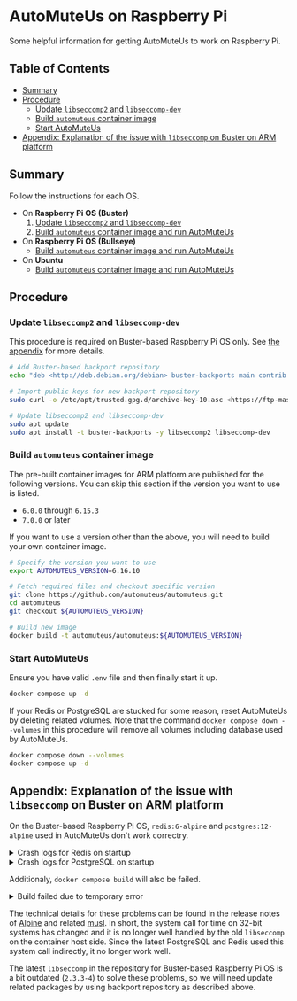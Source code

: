 <!-- markdownlint-disable MD033 -->
<!-- omit in toc -->
# AutoMuteUs on Raspberry Pi

Some helpful information for getting AutoMuteUs to work on Raspberry Pi.

<!-- omit in toc -->
## Table of Contents

- [Summary](#summary)
- [Procedure](#procedure)
  - [Update `libseccomp2` and `libseccomp-dev`](#update-libseccomp2-and-libseccomp-dev)
  - [Build `automuteus` container image](#build-automuteus-container-image)
  - [Start AutoMuteUs](#start-automuteus)
- [Appendix: Explanation of the issue with `libseccomp` on Buster on ARM platform](#appendix-explanation-of-the-issue-with-libseccomp-on-buster-on-arm-platform)

## Summary

Follow the instructions for each OS.

- On **Raspberry Pi OS (Buster)**
  1. [Update `libseccomp2` and `libseccomp-dev`](#update-libseccomp2-and-libseccomp-dev)
  2. [Build `automuteus` container image and run AutoMuteUs](#build-automuteus-container-image-and-run-automuteus)
- On **Raspberry Pi OS (Bullseye)**
  - [Build `automuteus` container image and run AutoMuteUs](#build-automuteus-container-image-and-run-automuteus)
- On **Ubuntu**
  - [Build `automuteus` container image and run AutoMuteUs](#build-automuteus-container-image-and-run-automuteus)

## Procedure

### Update `libseccomp2` and `libseccomp-dev`

This procedure is required on Buster-based Raspberry Pi OS only. See [the appendix](#appendix-explanation-of-the-issue-with-libseccomp-on-buster-on-arm-platform) for more details.

```bash
# Add Buster-based backport repository
echo "deb <http://deb.debian.org/debian> buster-backports main contrib non-free" | sudo tee -a /etc/apt/sources.list.d/backports.list

# Import public keys for new backport repository
sudo curl -o /etc/apt/trusted.gpg.d/archive-key-10.asc <https://ftp-master.debian.org/keys/archive-key-10.asc>

# Update libseccomp2 and libseccomp-dev
sudo apt update
sudo apt install -t buster-backports -y libseccomp2 libseccomp-dev
```

### Build `automuteus` container image

The pre-built container images for ARM platform are published for the following versions. You can skip this section if the version you want to use is listed.

- `6.0.0` through `6.15.3`
- `7.0.0` or later

If you want to use a version other than the above, you will need to build your own container image.

```bash
# Specify the version you want to use
export AUTOMUTEUS_VERSION=6.16.10

# Fetch required files and checkout specific version
git clone https://github.com/automuteus/automuteus.git
cd automuteus
git checkout ${AUTOMUTEUS_VERSION}

# Build new image
docker build -t automuteus/automuteus:${AUTOMUTEUS_VERSION}
```

### Start AutoMuteUs

Ensure you have valid `.env` file and then finally start it up.

```bash
docker compose up -d
```

If your Redis or PostgreSQL are stucked for some reason, reset AutoMuteUs by deleting related volumes. Note that the command `docker compose down --volumes` in this procedure will remove all volumes including database used by AutoMuteUs.

```bash
docker compose down --volumes
docker compose up -d
```

## Appendix: Explanation of the issue with `libseccomp` on Buster on ARM platform

On the Buster-based Raspberry Pi OS, `redis:6-alpine` and `postgres:12-alpine` used in AutoMuteUs don't work correctry.

<details>
<summary>Crash logs for Redis on startup</summary>

```bash
redis_1  | 1:C 29 May 2071 13:52:08.000 # oO0OoO0OoO0Oo Redis is starting oO0OoO0OoO0Oo
redis_1  | 1:C 29 May 2071 13:52:08.000 # Redis version=6.2.1, bits=32, commit=00000000, modified=0, pid=1, just started
redis_1  | 1:C 29 May 2071 13:52:08.000 # Warning: no config file specified, using the default config. In order to specify a config file use redis-server /path/to/redis.conf
redis_1  | Assertion failed: rc == 0 (monotonic.c: monotonicInit_posix: 149)
redis_1  |
redis_1  |
redis_1  | === REDIS BUG REPORT START: Cut & paste starting from here ===
redis_1  | 1:M 29 May 2071 13:31:52.000 # Redis 6.2.1 crashed by signal: 6, si_code: -6
redis_1  | 1:M 29 May 2071 13:31:52.000 # Killed by PID: 1, UID: 999
redis_1  |
redis_1  | ------ INFO OUTPUT ------
redis_1  | 1:M 29 May 2071 12:47:52.000 # Redis 6.2.1 crashed by signal: 11, si_code: 1
redis_1  | 1:M 29 May 2071 12:47:52.000 # Accessing address: 0x14
redis_1  | 1:M 29 May 2071 12:47:52.000 # Killed by PID: 20, UID: 0
redis_1  |
redis_1  | ------ INFO OUTPUT ------
```

</details>

<details>
<summary>Crash logs for PostgreSQL on startup</summary>

```bash
postgres_1  | The files belonging to this database system will be owned by user "postgres".
postgres_1  | This user must also own the server process.
postgres_1  |
postgres_1  | The database cluster will be initialized with locale "en_US.utf8".
postgres_1  | The default database encoding has accordingly been set to "UTF8".
postgres_1  | The default text search configuration will be set to "english".
postgres_1  |
postgres_1  | Data page checksums are disabled.
postgres_1  |
postgres_1  | fixing permissions on existing directory /var/lib/postgresql/data ... ok
postgres_1  | creating subdirectories ... ok
postgres_1  | selecting dynamic shared memory implementation ... posix
postgres_1  | selecting default max_connections ... 100
postgres_1  | selecting default shared_buffers ... 128MB
postgres_1  | selecting default time zone ... GMT
postgres_1  | creating configuration files ... ok
postgres_1  | running bootstrap script ... ok
postgres_1  | performing post-bootstrap initialization ... sh: locale: not found
postgres_1  | 1970-05-05 07:14:24.010 GMT [30] WARNING:  no usable system locales were found
postgres_1  | ok
postgres_1  | syncing data to disk ... initdb: warning: enabling "trust" authentication for local connections
postgres_1  | You can change this by editing pg_hba.conf or using the option -A, or
postgres_1  | --auth-local and --auth-host, the next time you run initdb.
postgres_1  | ok
postgres_1  |
postgres_1  |
postgres_1  | Success. You can now start the database server using:
postgres_1  |
postgres_1  |     pg_ctl -D /var/lib/postgresql/data -l logfile start
postgres_1  |
postgres_1  | waiting for server to start....1970-04-25 04:53:36.009 GMT [35] LOG:  starting PostgreSQL 12.6 on arm-unknown-linux-musleabihf, compiled by gcc (Alpine 10.2.1_pre1) 10.2.1 20201203, 32-bit
postgres_1  | 1970-04-25 04:53:36.009 GMT [35] LOG:  listening on Unix socket "/var/run/postgresql/.s.PGSQL.5432"
postgres_1  | .........1970-04-25 04:53:36.009 GMT [35] LOG:  startup process (PID 36) was terminated by signal 11: Segmentation fault
postgres_1  | 1970-04-25 04:53:36.009 GMT [35] LOG:  aborting startup due to startup process failure
postgres_1  | 1970-04-25 04:53:36.009 GMT [35] LOG:  database system is shut down
postgres_1  | pg_ctl: could not start server
postgres_1  | Examine the log output.
postgres_1  |  stopped waiting
```

</details>

Additionaly, `docker compose build` will also be failed.

<details>
<summary>Build failed due to temporary error</summary>

```bash
$ docker compose build
redis uses an image, skipping
galactus uses an image, skipping
postgres uses an image, skipping
Building automuteus
Sending build context to Docker daemon  32.17MB
Step 1/19 : FROM golang:1.15-alpine AS builder
 ---> 458bd357894f
Step 2/19 : RUN apk add --no-cache git
 ---> Running in b048eada6b3a
fetch https://dl-cdn.alpinelinux.org/alpine/v3.14/main/armv7/APKINDEX.tar.gz
WARNING: Ignoring https://dl-cdn.alpinelinux.org/alpine/v3.14/main: temporary error (try again later)
fetch https://dl-cdn.alpinelinux.org/alpine/v3.14/community/armv7/APKINDEX.tar.gz
WARNING: Ignoring https://dl-cdn.alpinelinux.org/alpine/v3.14/community: temporary error (try again later)
ERROR: unable to select packages:
  git (no such package):
    required by: world[git]
The command '/bin/sh -c apk add --no-cache git' returned a non-zero code: 1
ERROR: Service 'automuteus' failed to build : Build failed
```

</details>

The technical details for these problems can be found in the release notes of [Alpine](https://wiki.alpinelinux.org/wiki/Release_Notes_for_Alpine_3.13.0#musl_1.2) and related [musl](https://musl.libc.org/time64.html). In short, the system call for time on 32-bit systems has changed and it is no longer well handled by the old `libseccomp` on the container host side. Since the latest PostgreSQL and Redis used this system call indirectly, it no longer work well.

The latest `libseccomp` in the repository for Buster-based Raspberry Pi OS is a bit outdated (`2.3.3-4`) to solve these problems, so we will need update related packages by using backport repository as described above.
